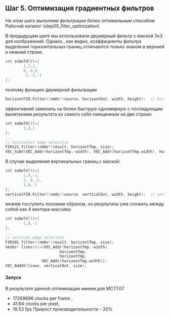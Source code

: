 ## Шаг 5. Оптимизация градиентных фильтров 
*На этом шаге выполним фильтрации более оптимальным способом*
Рабочий каталог \step05_filter_optimization\

В предыдущем шаге мы использовали двумерный фильтр с маской 3х3 для изображений. 
Однако , как видно, коэффициенты фильтра выделения горизонтальных границ отличаются только знаком в верхней и нижней строке.
```cpp
int sobelH[9]={
		1,2,1,
		0, 0,0,
		-1,-2,-1
};
```
поэтому функцию двумерной фильтрации
```cpp
horizontFIR.Filter((nm8s*)source, horizontOut, width, height);	// horizontal edge detection
```
эффективней заменить на более быструю одномерную с последующим вычитанием результата из самого себя смещенным на две строки:
```cpp
int sobelH[3]={
		1,2,1
};
... 
// horizontal edge selection 
FIR121.filter((nm8s*)result, horizontTmp, size);
VEC_SubV(VEC_Addr(horizontTmp,-width), VEC_Addr(horizontTmp,width), horizontOut, size);
```

В случае выделения вертикальных границ с маской:
```cpp
int sobelV[9]={
		1,0,-1,
		2, 0,-2,
		1,0,-1
};
verticalFIR.Filter((nm8s*)source, verticalOut, width, height);	// vertical   edge detection
```
можем поступить похожим образом, но результаты уже сложить между собой как 4 вектора-массива:
```cpp	
int sobelV[3]={
		1,0,-1
};
...
// vertical edge selection 
FIR101.filter((nm8s*)result, horizontTmp, size);
nm16s* lines[4]={VEC_Addr(horizontTmp,-width),
						horizontTmp,
						horizontTmp,
				VEC_Addr(horizontTmp,width)};
VEC_Add4V(lines, verticalOut, size); 
```

#### Запуск
В результате данной оптимизации имеем для MC77.07
- 17269696 clocks per frame ,
- 41.64 clocks per pixel, 
- 18.53 fps
Прирост производительности - 20%


